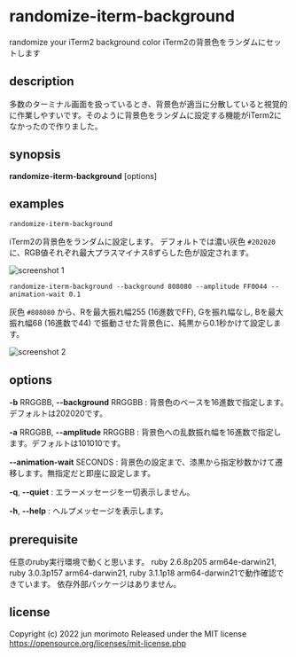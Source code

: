 # randomize-iterm-background
randomize your iTerm2 background color
iTerm2の背景色をランダムにセットします

## description
多数のターミナル画面を扱っているとき、背景色が適当に分散していると視覚的に作業しやすいです。そのように背景色をランダムに設定する機能がiTerm2になかったので作りました。

## synopsis
**randomize-iterm-background** [options]

## examples
```randomize-iterm-background```

iTerm2の背景色をランダムに設定します。
デフォルトでは濃い灰色 `#202020` に、RGB値それぞれ最大プラスマイナス8ずらした色が設定されます。

![screenshot 1](https://raw.githubusercontent.com/mrmt/randomize-iterm-background/main/asset/sample1.png)

```randomize-iterm-background --background 808080 --amplitude FF0044 --animation-wait 0.1```

灰色 `#808080` から、Rを最大振れ幅255 (16進数でFF), Gを振れ幅なし, Bを最大振れ幅68 (16進数で44) で振動させた背景色に、純黒から0.1秒かけて設定します。

![screenshot 2](https://raw.githubusercontent.com/mrmt/randomize-iterm-background/main/asset/sample2.png)
## options
**-b** RRGGBB, **--background** RRGGBB
: 背景色のベースを16進数で指定します。デフォルトは202020です。

**-a** RRGGBB, **--amplitude** RRGGBB
: 背景色への乱数振れ幅を16進数で指定します。デフォルトは101010です。

**--animation-wait** SECONDS
: 背景色の設定まで、漆黒から指定秒数かけて遷移します。無指定だと即座に設定します。

**-q**, **--quiet**
: エラーメッセージを一切表示しません。

**-h**, **--help**
: ヘルプメッセージを表示します。

## prerequisite
任意のruby実行環境で動くと思います。
ruby 2.6.8p205 arm64e-darwin21, ruby 3.0.3p157 arm64-darwin21, ruby 3.1.1p18 arm64-darwin21で動作確認できています。
依存外部パッケージはありません。

## license
Copyright (c) 2022 jun morimoto
Released under the MIT license
https://opensource.org/licenses/mit-license.php